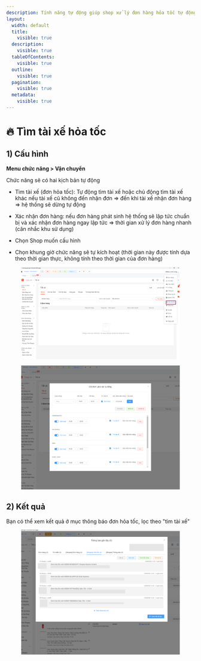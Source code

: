 ```yaml
---
description: Tính năng tự động giúp shop xử lý đơn hàng hỏa tốc tự động
layout:
  width: default
  title:
    visible: true
  description:
    visible: true
  tableOfContents:
    visible: true
  outline:
    visible: true
  pagination:
    visible: true
  metadata:
    visible: true
---
```


# 🔥 Tìm tài xế hỏa tốc

## 1) Cấu hình

**Menu chức năng > Vận chuyển**

Chức năng sẽ có hai kịch bản tự động

* Tìm tài xế (đơn hỏa tốc): Tự động tìm tài xế hoặc chủ động tìm tài xế khác nếu tài xế cũ không đến nhận đơn ⇒ đến khi tài xế nhận đơn hàng ⇒ hệ thống sẽ dừng tự động
* Xác nhận đơn hàng: nếu đơn hàng phát sinh hệ thống sẽ lập tức chuẩn bị và xác nhận đơn hàng ngay lập tức ⇒ thời gian xử lý đơn hàng nhanh (cân nhắc khu sử dụng)



* Chọn Shop muốn cấu hình
* Chọn khung giờ chức năng sẽ tự kích hoạt (thời gian này được tính dựa theo thời gian thực, không tính theo thời gian của đơn hàng)



<figure><img src="../../.gitbook/assets/image (355).png" alt=""><figcaption></figcaption></figure>

<figure><img src="../../.gitbook/assets/image (356).png" alt=""><figcaption></figcaption></figure>

## 2) Kết quả

Bạn có thể xem kết quả ở mục thông báo đơn hỏa tốc, lọc theo "tìm tài xế"

<figure><img src="../../.gitbook/assets/Screenshot_1 (5).png" alt=""><figcaption></figcaption></figure>

